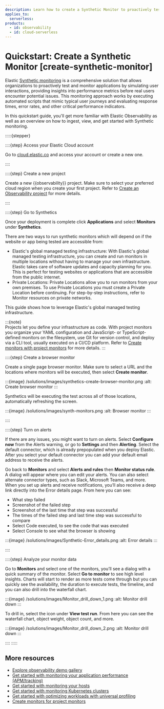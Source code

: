 ```yaml
---
description: Learn how to create a Synthetic Monitor to proactively test and monitor your applications by simulating user interactions.
applies_to:
  serverless:
products:
  - id: observability
  - id: cloud-serverless
---
```


# Quickstart: Create a Synthetic Monitor [create-synthetic-monitor]

Elastic [Synthetic monitoring](/solutions/observability/synthetics/index.md) is a comprehensive solution that allows organizations to proactively test and monitor applications by simulating user interactions, providing insights into performance metrics before real users encounter potential issues. This monitoring approach works by executing automated scripts that mimic typical user journeys and evaluating response times, error rates, and other critical performance indicators.

In this quickstart guide, you'll get more familiar with Elastic Observability as well as an overview on how to ingest, view, and get started with Synthetic monitoring.

:::::{stepper}

::::{step} Access your Elastic Cloud account

Go to [cloud.elastic.co](https://cloud.elastic.co/) and access your account or create a new one.

::::

::::{step} Create a new project

Create a new {{observability}} project. Make sure to select your preferred cloud region when you create your first project. Refer to [Create an Observability project](/solutions/observability/get-started.md) for more details. 

::::

::::{step} Go to Synthetics

Once your deployment is complete click **Applications** and select **Monitors** under **Synthetics**.

There are two ways to run synthetic monitors which will depend on if the website or app being tested are accessible from:

* Elastic's global managed testing infrastructure: With Elastic's global managed testing infrastructure, you can create and run monitors in multiple locations without having to manage your own infrastructure. Elastic takes care of software updates and capacity planning for you. This is perfect for testing websites or applications that are accessible from the public internet.  
* Private Locations: Private Locations allow you to run monitors from your own premises. To use Private Locations you must create a Private Location before continuing. For step-by-step instructions, refer to Monitor resources on private networks.

This guide shows how to leverage Elastic's global managed testing infrastructure.

:::{note}  
Projects let you define your infrastructure as code. With project monitors you organize your YAML configuration and JavaScript- or TypeScript-defined monitors on the filesystem, use Git for version control, and deploy via a CLI tool, usually executed on a CI/CD platform. Refer to [Create monitors with project monitors](https://www.elastic.co/guide/en/observability/current/synthetics-get-started-project.html) for more details.
:::

::::{step} Create a browser monitor

Create a single page browser monitor. Make sure to select a URL and the locations where monitors will be executed, then select **Create monitor**.

:::{image} /solutions/images/synthetics-create-browser-monitor.png
:alt: Create browser monitor
:::

Synthetics will be executing the test across all of those locations, automatically refreshing the screen.

:::{image} /solutions/images/synth-monitors.png
:alt: Browser monitor
:::

::::

::::{step} Turn on alerts

If there are any issues, you might want to turn on alerts. Select **Configure now** from the Alerts warning, or go to **Settings** and then **Alerting**. Select the default connector, which is already prepopulated when you deploy Elastic. After you select your default connector you can add your default email address to receive the alerts.

Go back to **Monitors** and select **Alerts and rules** then **Monitor status rule**. A dialog will appear where you can edit your alerts. You can also select alternate connector types, such as Slack, Microsoft Teams, and more. When you set up alerts and receive notifications, you’ll also receive a deep link directly into the Error details page. From here you can see:

* What step failed  
* Screenshot of the failed step  
* Screenshot of the last time that step was successful  
* The times of the failed step and last time step was successful to compare  
* Select Code executed, to see the code that was executed  
* Select Console to see what the browser is showing

:::{image} /solutions/images/Synthetic-Error_details.png
:alt: Error details
:::

::::

::::{step} Analyze your monitor data

Go to **Monitors** and select one of the monitors, you’ll see a dialog with a quick summary of the monitor. Select **Go to monitor** to see high level insights. Charts will start to render as more tests come through but you can quickly see the availability, the duration to execute tests, the timeline, and you can also drill into the waterfall chart. 

:::{image} /solutions/images/Monitor_drill_down_1.png
:alt: Monitor drill down
:::

To drill in, select the icon under **View test run**. From here you can see the waterfall chart, object weight, object count, and more.

:::{image} /solutions/images/Monitor_drill_down_2.png
:alt: Monitor drill down
:::

::::
:::::

## More resources

* [Explore observability demo gallery](http://docs.google.com/demo-gallery/?solutions=observability&features=null)  
* [Get started with monitoring your application performance (APM/tracking)](http://docs.google.com/getting-started/observability/monitor-your-application-performance)  
* [Get started with monitoring your hosts](http://docs.google.com/getting-started/observability/monitor-your-hosts)  
* [Get started with monitoring Kubernetes clusters](http://docs.google.com/getting-started/observability/monitor-kubernetes-clusters)  
* [Get started with optimizing workloads with universal profiling](http://docs.google.com/observability/universal-profiling)  
* [Create monitors for project monitors](https://www.elastic.co/guide/en/observability/current/synthetics-get-started-project.html)